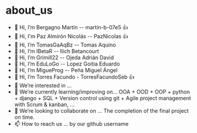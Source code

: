 # about_us
- 👋 Hi, I’m Bergagno Martín -- martin-b-07e5  👍
- 👋 Hi, I'm Paz Almirón Nicolás -- PazNicolas  👍
- 👋 Hi, I’m TomasGaAqBz  --  Tomas Aquino
- 👋 Hi, I’m IBetaR  --  Ilich Betancourt
- 👋 Hi, I’m Grimill22  --  Ojeda Adrián David
- 👋 Hi, I’m EduLoGo  --  Lopez Goitia Eduardo
- 👋 Hi, I’m MigueProg  --  Peña Miguel Ángel
- 👋 Hi, I’m  Torres Facundo  -  TorresFacundoSeb  👍
- 👀 We’re interested in ...
- 🌱 We’re currently learning/improving on... OOA + OOD + OOP + python + django + SQL + Version control using git + Agile project management with Scrum & kanban, ...
- 💞️ We’re looking to collaborate on ... The completion of the final project on time.
- 📫 How to reach us ... by our github username

